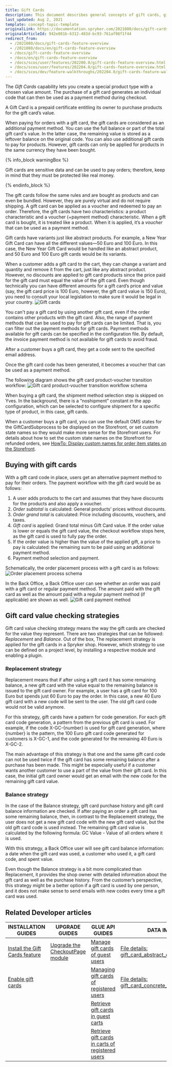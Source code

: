 ```yaml
---
title: Gift Cards
description: This document describes general concepts of gift cards, gift card’s purchase and redeeming process, as well as the various use case scenarios.
last_updated: Aug 2, 2021
template: concept-topic-template
originalLink: https://documentation.spryker.com/2021080/docs/gift-cards-feature-overview
originalArticleId: 942e081b-6312-483d-bc93-761af98f1f44
redirect_from:
  - /2021080/docs/gift-cards-feature-overview
  - /2021080/docs/en/gift-cards-feature-overview
  - /docs/gift-cards-feature-overview
  - /docs/en/gift-cards-feature-overview
  - /docs/scos/user/features/202200.0/gift-cards-feature-overview.html
  - /docs/scos/user/features/202204.0/gift-cards-feature-overview.html  
  - /docs/scos/dev/feature-walkthroughs/202204.0/gift-cards-feature-walkthrough.html
---
```


The _Gift Cards_ capability lets you create a special product type with a chosen value amount. The purchase of a gift card generates an individual code that can then be used as a payment method during checkout.

A Gift Card is a prepaid certificate entitling its owner to purchase products for the gift card’s value.

When paying for orders with a gift card, the gift cards are considered as an additional payment method. You can use the full balance or part of the total gift card's value. In the latter case, the remaining value is stored as a leftover balance on the original code. You can also use additional gift cards to pay for products. However, gift cards can only be applied for products in the same currency they have been bought.

{% info_block warningBox %}

Gift cards are sensitive data and can be used to pay orders; therefore, keep in mind that they must be protected like real money.

{% endinfo_block %}

The gift cards follow the same rules and are bought as products and can even be bundled. However, they are purely virtual and do not require shipping. A gift card can be applied as a voucher and redeemed to pay an order. Therefore, the gift cards have two characteristics: a product characteristic and a voucher (+payment method) characteristic. When a gift card is bought, it is treated like a product. When it is applied, it’s a *voucher* that can be used as a payment method.

Gift cards have variants just like abstract products. For example, a New Year Gift Card can have all the different values—50 Euro and 100 Euro. In this case, the New Year Gift Card would be handled like an abstract product, and 50 Euro and 100 Euro gift cards would be its variants.

When a customer adds a gift card to the cart, they can change a variant and quantity and remove it from the cart, just like any abstract product. However, no discounts are applied to gift card products since the price paid for the gift card must equal the value of the gift card. Even though technically you can have different amounts for a gift card’s price and value (say, the gift card price is 100 Euro, however, the gift card value is 150 Euro), you need to consult your local legislation to make sure it would be legal in your country.
![Gift cards](https://spryker.s3.eu-central-1.amazonaws.com/docs/Features/Gift+Cards/Gift+Cards+Purchase+and+Redeeming/gift_card.png)

You can't pay a gift card by using another gift card, even if the order contains other products with the gift card. Also, the range of payment methods that can be used to pay for gift cards can be limited. That is, you can filter out the payment methods for gift cards. Payment methods available for gift cards can be specified in the configuration file. By default, the invoice payment method is not available for gift cards to avoid fraud.

After a customer buys a gift card, they get a code sent to the specified email address.

Once the gift card code has been generated, it becomes a voucher that can be used as a payment method.

The following diagram shows the gift card product-voucher transition workflow:
![Gift card product-voucher transition workflow schema](https://spryker.s3.eu-central-1.amazonaws.com/docs/Features/Gift+Cards/Gift+Cards+Purchase+and+Redeeming/GC+product-voucher+transition.png)

When buying a gift card, the shipment method selection step is skipped on Yves. In the background, there is a “noshipment” constant in the app configuration, which can be selected to configure shipment for a specific type of product, in this case, gift cards.


When a customer buys a gift card, you can use the default OMS states for the GiftCardSubprocess to be displayed on the Storefront, or set custom state names so they would make more sense for the Storefront users. For details about how to set the custom state names on the Storefront for refunded orders, see [HowTo: Display custom names for order item states on the Storefront](/docs/scos/dev/tutorials-and-howtos/howtos/feature-howtos/howto-display-custom-names-for-order-item-states-on-the-storefront.html).

## Buying with gift cards

With a gift card code in place, users get an alternative payment method to pay for their orders. The payment workflow with the gift card would be as follows:
1. A user adds products to the cart and assumes that they have discounts for the products and also apply a voucher.
2. *Order subtotal* is calculated: General products’ prices without discounts.
3. *Order grand total* is calculated: Price including discounts, vouchers, and taxes.
4. *Gift card* is applied: Grand total minus Gift Card value. If the order value is lower or equals the gift card value, the checkout workflow stops here, as the gift card is used to fully pay the order.
5. If the order value is higher than the value of the applied gift, a price to pay is calculated: the remaining sum to be paid using an additional payment method.
6. Payment method selection and payment.

Schematically, the order placement process with a gift card is as follows:
![Order placement process schema](https://spryker.s3.eu-central-1.amazonaws.com/docs/Features/Gift+Cards/Gift+Cards+Purchase+and+Redeeming/gc_payment_process.png)

In the Back Office, a Back Office user can see whether an order was paid with a gift card or regular payment method. The amount paid with the gift card as well as the amount paid with a regular payment method (if applicable) are shown as well.
![Gift card payment method](https://spryker.s3.eu-central-1.amazonaws.com/docs/Features/Gift+Cards/Gift+Cards+Purchase+and+Redeeming/gift_card_payment_method.png)

## Gift card value checking strategies

Gift card value checking strategy means the way the gift cards are checked for the value they represent. There are two strategies that can be followed: *Replacement* and *Balance*. Out of the box, The replacement strategy is applied for the gift cards in a Spryker shop. However, which strategy to use can be defined on a project level, by installing a respective module and enabling a plugin.

### Replacement strategy

Replacement means that if after using a gift card it has some remaining balance, a new gift card with the value equal to the remaining balance is issued to the gift card owner. For example, a user has a gift card for 100 Euro but spends just 60 Euro to pay the order. In this case, a new 40 Euro gift card with a new code will be sent to the user. The old gift card code would not be valid anymore.

For this strategy, gift cards have a pattern for code generation. For each gift card code generation, a pattern from the previous gift card is used. For example, if the code X-GC-{number} is used for gift card generation, where {number} is the pattern, the 100 Euro gift card code generated for customers is X-GC-1, and the code generated for the remaining 40 Euro is X-GC-2.

The main advantage of this strategy is that one and the same gift card code can not be used twice if the gift card has some remaining balance after a purchase has been made. This might be especially useful if a customer wants another customer to use a part of the value from their gift card. In this case, the initial gift card owner would get an email with the new code for the remaining gift card value.

### Balance strategy

In the case of the Balance strategy, gift card purchase history and gift card balance information are checked. If after paying an order a gift card has some remaining balance, then, in contrast to the Replacement strategy, the user does not get a new gift card code with the new gift card value, but the old gift card code is used instead. The remaining gift card value is calculated by the following formula: GC Value - Value of all orders where it is used.

With this strategy, a Back Office user will see gift card balance information: a date when the gift card was used, a customer who used it, a gift card code, and spent value.

Even though the Balance strategy is a bit more complicated than Replacement, it provides the shop owner with detailed information about the gift card as well as the purchase history. From the customer’s perspective, this strategy might be a better option if a gift card is used by one person, and it does not make sense to send emails with new codes every time a gift card was used.


## Related Developer articles

| INSTALLATION GUIDES  | UPGRADE GUIDES | GLUE API GUIDES | DATA IMPORT |
|---|---|---|---|
| [Install the Gift Cards feature](/docs/pbc/all/gift-cards/install-and-upgrade/install-the-gift-cards-feature.html) | [Upgrade the CheckoutPage module](/docs/pbc/all/cart-and-checkout/{{site.version}}/install-and-upgrade/upgrade-modules/upgrade-the-checkoutpage-module.html) | [Manage gift cards of guest users](/docs/pbc/all/gift-cards/manage-using-glue-api/manage-gift-cards-of-guest-users.html) | [File details: gift_card_abstract_configuration.csv](/docs/pbc/all/gift-cards/import-and-export-data/file-details-gift-card-abstract-configuration.csv.html) |
| [Enable gift cards](/docs/pbc/all/gift-cards/install-and-upgrade/enable-gift-cards.html) |  | [Managing gift cards of registered users](/docs/pbc/all/gift-cards/manage-using-glue-api/manage-gift-cards-of-registered-users.html) | [File details: gift_card_concrete_configuration.csv](/docs/pbc/all/gift-cards/import-and-export-data/file-details-gift-card-concrete-configuration.csv.html) |
| | | [Retrieve gift cards in guest carts](/docs/pbc/all/gift-cards/manage-using-glue-api/retrieve-gift-cards-in-guest-carts.html) | |
| | | [Retrieve gift cards in carts of registered users](/docs/pbc/all/gift-cards/manage-using-glue-api/retrieve-gift-cards-in-carts-of-registered-users.html) | |

